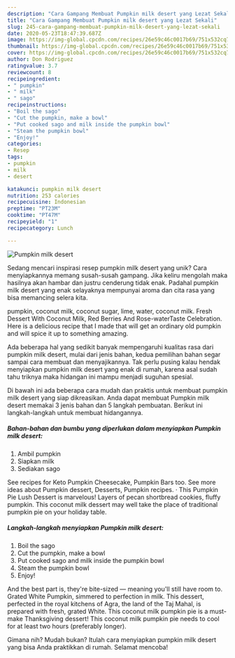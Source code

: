```yaml
---
description: "Cara Gampang Membuat Pumpkin milk desert yang Lezat Sekali"
title: "Cara Gampang Membuat Pumpkin milk desert yang Lezat Sekali"
slug: 245-cara-gampang-membuat-pumpkin-milk-desert-yang-lezat-sekali
date: 2020-05-23T18:47:39.687Z
image: https://img-global.cpcdn.com/recipes/26e59c46c0017b69/751x532cq70/pumpkin-milk-desert-recipe-main-photo.jpg
thumbnail: https://img-global.cpcdn.com/recipes/26e59c46c0017b69/751x532cq70/pumpkin-milk-desert-recipe-main-photo.jpg
cover: https://img-global.cpcdn.com/recipes/26e59c46c0017b69/751x532cq70/pumpkin-milk-desert-recipe-main-photo.jpg
author: Don Rodriguez
ratingvalue: 3.7
reviewcount: 8
recipeingredient:
- " pumpkin"
- " milk"
- " sago"
recipeinstructions:
- "Boil the sago"
- "Cut the pumpkin, make a bowl"
- "Put cooked sago and milk inside the pumpkin bowl"
- "Steam the pumpkin bowl"
- "Enjoy!"
categories:
- Resep
tags:
- pumpkin
- milk
- desert

katakunci: pumpkin milk desert 
nutrition: 253 calories
recipecuisine: Indonesian
preptime: "PT23M"
cooktime: "PT47M"
recipeyield: "1"
recipecategory: Lunch

---
```



![Pumpkin milk desert](https://img-global.cpcdn.com/recipes/26e59c46c0017b69/751x532cq70/pumpkin-milk-desert-recipe-main-photo.jpg)

Sedang mencari inspirasi resep pumpkin milk desert yang unik? Cara menyiapkannya memang susah-susah gampang. Jika keliru mengolah maka hasilnya akan hambar dan justru cenderung tidak enak. Padahal pumpkin milk desert yang enak selayaknya mempunyai aroma dan cita rasa yang bisa memancing selera kita.

pumpkin, coconut milk, coconut sugar, lime, water, coconut milk. Fresh Dessert With Coconut Milk, Red Berries And Rose-waterTaste Celebration. Here is a delicious recipe that I made that will get an ordinary old pumpkin and will spice it up to something amazing.

Ada beberapa hal yang sedikit banyak mempengaruhi kualitas rasa dari pumpkin milk desert, mulai dari jenis bahan, kedua pemilihan bahan segar sampai cara membuat dan menyajikannya. Tak perlu pusing kalau hendak menyiapkan pumpkin milk desert yang enak di rumah, karena asal sudah tahu triknya maka hidangan ini mampu menjadi suguhan spesial.


Di bawah ini ada beberapa cara mudah dan praktis untuk membuat pumpkin milk desert yang siap dikreasikan. Anda dapat membuat Pumpkin milk desert memakai 3 jenis bahan dan 5 langkah pembuatan. Berikut ini langkah-langkah untuk membuat hidangannya.

<!--inarticleads1-->

##### Bahan-bahan dan bumbu yang diperlukan dalam menyiapkan Pumpkin milk desert:

1. Ambil  pumpkin
1. Siapkan  milk
1. Sediakan  sago


See recipes for Keto Pumpkin Cheesecake, Pumpkin Bars too. See more ideas about Pumpkin dessert, Desserts, Pumpkin recipes. · This Pumpkin Pie Lush Dessert is marvelous! Layers of pecan shortbread cookies, fluffy pumpkin. This coconut milk dessert may well take the place of traditional pumpkin pie on your holiday table. 

<!--inarticleads2-->

##### Langkah-langkah menyiapkan Pumpkin milk desert:

1. Boil the sago
1. Cut the pumpkin, make a bowl
1. Put cooked sago and milk inside the pumpkin bowl
1. Steam the pumpkin bowl
1. Enjoy!


And the best part is, they&#39;re bite-sized — meaning you&#39;ll still have room to. Grated White Pumpkin, simmered to perfection in milk. This dessert, perfected in the royal kitchens of Agra, the land of the Taj Mahal, is prepared with fresh, grated White. This coconut milk pumpkin pie is a must-make Thanksgiving dessert! This coconut milk pumpkin pie needs to cool for at least two hours (preferably longer). 

Gimana nih? Mudah bukan? Itulah cara menyiapkan pumpkin milk desert yang bisa Anda praktikkan di rumah. Selamat mencoba!
